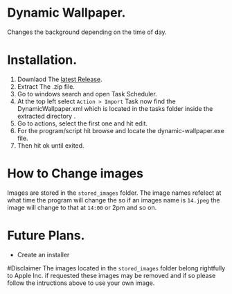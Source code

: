 # Dynamic Wallpaper.
Changes the background depending on the time of day.


# Installation.
1. Downlaod The [latest Release](https://github.com/Galileo-dev/Dynamic-Wallpaper/releases).
2. Extract The .zip file.
3. Go to windows search and open Task Scheduler.
4. At the top left select ```Action > Import``` Task now find the DynamicWallpaper.xml which is located in the tasks folder inside the extracted directory .
6. Go to actions, select the first one and hit edit.
7. For the program/script hit browse and locate the dynamic-wallpaper.exe file.
8. Then hit ok until exited.

# How to Change images
Images are stored in the ``` stored_images ``` folder. The image names refelect at what time the program will change the
so if an images name is ```14.jpeg``` the image will change to that at ```14:00``` or 2pm and so on.

# Future Plans.
- Create an installer

#Disclaimer
The images located in the ``` stored_images ``` folder belong rightfully to Apple Inc.
if requested these images may be removed and if so please follow the intructions above to use your own image.
